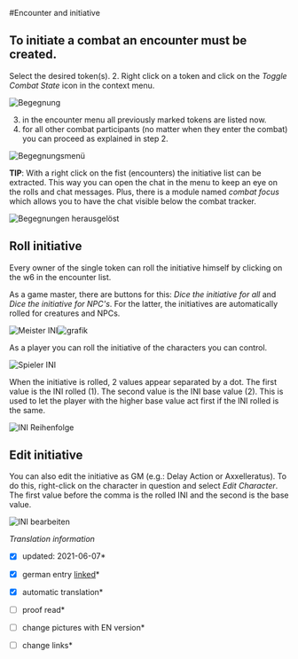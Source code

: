#Encounter and initiative

## To initiate a combat an encounter must be created. 
Select the desired token(s). 2.
Right click on a token and click on the *Toggle Combat State* icon in the context menu.  

![Begegnung](images/en-encounter-initiative_0.png)  

3. in the encounter menu all previously marked tokens are listed now.
4. for all other combat participants (no matter when they enter the combat) you can proceed as explained in step 2.  

 ![Begegnungsmenü](images/en-encounter-initiative_1.png)  
    
**TIP**: With a right click on the fist (encounters) the initiative list can be extracted. This way you can open the chat in the menu to keep an eye on the rolls and chat messages. 
Plus, there is a module named *combat focus* which allows you to have the chat visible below the combat tracker.

![Begegnungen herausgelöst](images/en-encounter-initiative_2.png)


## Roll initiative

Every owner of the single token can roll the initiative himself by clicking on the w6 in the encounter list.  
  
As a game master, there are buttons for this: *Dice the initiative for all* and *Dice the initiative for NPC's*. For the latter, the initiatives are automatically rolled for creatures and NPCs.  

![Meister INI](images/en-encounter-initiative_0.png)![grafik](images/en-encounter-initiative_1.png)  
  
As a player you can roll the initiative of the characters you can control.  

![Spieler INI](images/en-encounter-initiative_2.png)  

When the initiative is rolled, 2 values appear separated by a dot. The first value is the INI rolled (1). The second value is the INI base value (2). This is used to let the player with the higher base value act first if the INI rolled is the same.  
  
![INI Reihenfolge](images/en-encounter-initiative_3.png)

## Edit initiative
You can also edit the initiative as GM (e.g.: Delay Action or Axxelleratus). To do this, right-click on the character in question and select *Edit Character*. The first value before the comma is the rolled INI and the second is the base value.
  
  ![INI bearbeiten](images/en-encounter-initiative_0.png)


*Translation information*  
*[x] updated: 2021-06-07*  
*[x] german entry [linked](de/de-begegnung_und_initiative.md)*  
*[x] automatic translation*  
*[ ] proof read*  
*[ ] change pictures with EN version*
*[ ] change links*  

